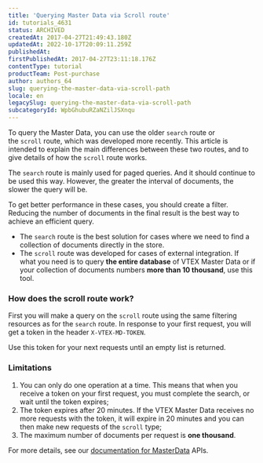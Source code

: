 ```yaml
---
title: 'Querying Master Data via Scroll route'
id: tutorials_4631
status: ARCHIVED
createdAt: 2017-04-27T21:49:43.180Z
updatedAt: 2022-10-17T20:09:11.259Z
publishedAt: 
firstPublishedAt: 2017-04-27T23:11:18.176Z
contentType: tutorial
productTeam: Post-purchase
author: authors_64
slug: querying-the-master-data-via-scroll-path
locale: en
legacySlug: querying-the-master-data-via-scroll-path
subcategoryId: WpbGhubuRZaNZilJSXnqu
---
```


To query the Master Data, you can use the older `search` route or the `scroll` route, which was developed more recently. This article is intended to explain the main differences between these two routes, and to give details of how the `scroll` route works.

The `search` route is mainly used for paged queries. And it should continue to be used this way. However, the greater the interval of documents, the slower the query will be.

To get better performance in these cases, you should create a filter. Reducing the number of documents in the final result is the best way to achieve an efficient query.

- The `search` route is the best solution for cases where we need to find a collection of documents directly in the store.
- The `scroll` route was developed for cases of external integration. If what you need is to query **the entire database** of VTEX Master Data or if your collection of documents numbers **more than 10 thousand**, use this tool.

### How does the scroll route work?

First you will make a query on the `scroll` route using the same filtering resources as for the `search` route. In response to your first request, you will get a token in the header `X-VTEX-MD-TOKEN`.

Use this token for your next requests until an empty list is returned.

### Limitations

1. You can only do one operation at a time. This means that when you receive a token on your first request, you must complete the search, or wait until the token expires;
2. The token expires after 20 minutes. If the VTEX Master Data receives no more requests with the token, it will expire in 20 minutes and you can then make new requests of the `scroll` type;
3. The maximum number of documents per request is **one thousand**.

For more details, see our [documentation for MasterData](https://developers.vtex.com/reference/master-data-api-v1-overview) APIs.

